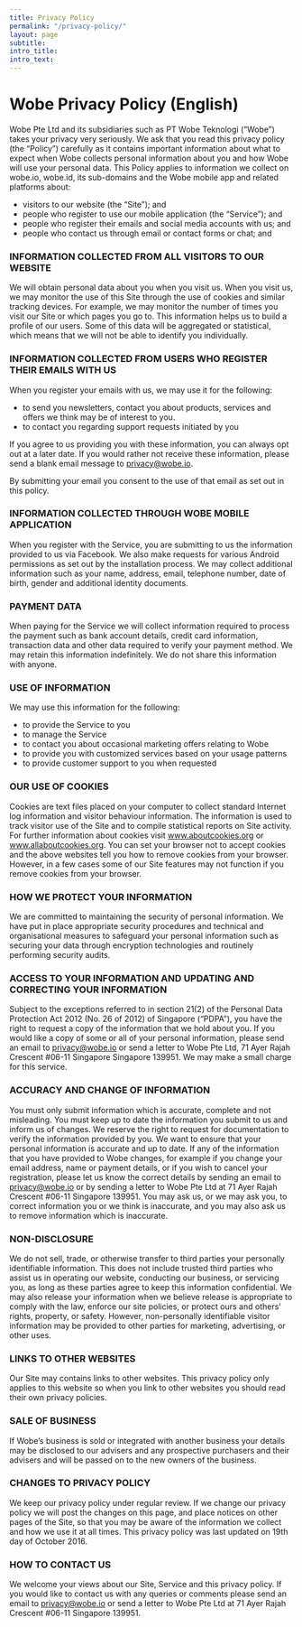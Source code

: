 ```yaml
---
title: Privacy Policy
permalink: "/privacy-policy/"
layout: page
subtitle: 
intro_title: 
intro_text: 
---
```


# Wobe Privacy Policy (English)

Wobe Pte Ltd and its subsidiaries such as PT Wobe Teknologi (“Wobe”) takes your privacy very seriously. We ask that you read this privacy policy (the “Policy”) carefully as it contains important information about what to expect when Wobe collects personal information about you and how Wobe will use your personal data.
This Policy applies to information we collect on wobe.io, wobe.id, its sub-domains and the Wobe mobile app and related platforms about:

* visitors to our website (the “Site”); and
* people who register to use our mobile application (the “Service”); and
* people who register their emails and social media accounts with us; and
* people who contact us through email or contact forms or chat; and

### INFORMATION COLLECTED FROM ALL VISITORS TO OUR WEBSITE

We will obtain personal data about you when you visit us. When you visit us, we may monitor the use of this Site through the use of cookies and similar tracking devices. For example, we may monitor the number of times you visit our Site or which pages you go to. This information helps us to build a profile of our users. Some of this data will be aggregated or statistical, which means that we will not be able to identify you individually.

### INFORMATION COLLECTED FROM USERS WHO REGISTER THEIR EMAILS WITH US

When you register your emails with us, we may use it for the following:

* to send you newsletters, contact you about products, services and offers we think may be of interest to you.
* to contact you regarding support requests initiated by you

If you agree to us providing you with these information, you can always opt out at a later date. If you would rather not receive these information, please send a blank email message to privacy@wobe.io.

By submitting your email you consent to the use of that email as set out in this policy.

### INFORMATION COLLECTED THROUGH WOBE MOBILE APPLICATION

When you register with the Service, you are submitting to us the information provided to us via Facebook. We also make requests for various Android permissions as set out by the installation process.
We may collect additional information such as your name, address, email, telephone number, date of birth, gender and additional identity documents.

### PAYMENT DATA

When paying for the Service we will collect information required to process the payment such as bank account details, credit card information, transaction data and other data required to verify your payment method.  We may retain this information indefinitely.  We do not share this information with anyone.

### USE OF INFORMATION

We may use this information for the following:

* to provide the Service to you
* to manage the Service
* to contact you about occasional marketing offers relating to Wobe
* to provide you with customized services based on your usage patterns
* to provide customer support to you when requested


### OUR USE OF COOKIES

Cookies are text files placed on your computer to collect standard Internet log information and visitor behaviour information. The information is used to track visitor use of the Site and to compile statistical reports on Site activity. For further information about cookies visit www.aboutcookies.org or www.allaboutcookies.org. You can set your browser not to accept cookies and the above websites tell you how to remove cookies from your browser. However, in a few cases some of our Site features may not function if you remove cookies from your browser.

### HOW WE PROTECT YOUR INFORMATION

We are committed to maintaining the security of personal information. We have put in place appropriate security procedures and technical and organisational measures to safeguard your personal information such as securing your data through encryption technologies and routinely performing security audits.

### ACCESS TO YOUR INFORMATION AND UPDATING AND CORRECTING YOUR INFORMATION

Subject to the exceptions referred to in section 21(2) of the Personal Data Protection Act 2012 (No. 26 of 2012) of Singapore (“PDPA”), you have the right to request a copy of the information that we hold about you. If you would like a copy of some or all of your personal information, please send an email to privacy@wobe.io or send a letter to Wobe Pte Ltd, 71 Ayer Rajah Crescent #06-11 Singapore Singapore 139951. We may make a small charge for this service.

### ACCURACY AND CHANGE OF INFORMATION

You must only submit information which is accurate, complete and not misleading.  You must keep up to date the information you submit to us and inform us of changes. We reserve the right to request for documentation to verify the information provided by you.
We want to ensure that your personal information is accurate and up to date. If any of the information that you have provided to Wobe changes, for example if you change your email address, name or payment details, or if you wish to cancel your registration, please let us know the correct details by sending an email to privacy@wobe.io or by sending a letter to Wobe Pte Ltd at 71 Ayer Rajah Crescent #06-11 Singapore 139951. You may ask us, or we may ask you, to correct information you or we think is inaccurate, and you may also ask us to remove information which is inaccurate.

### NON-DISCLOSURE

We do not sell, trade, or otherwise transfer to third parties your personally identifiable information.  This does not include trusted third parties who assist us in operating our website, conducting our business, or servicing you, as long as these parties agree to keep this information confidential. We may also release your information when we believe release is appropriate to comply with the law, enforce our site policies, or protect ours and others’ rights, property, or safety. However, non-personally identifiable visitor information may be provided to other parties for marketing, advertising, or other uses.

### LINKS TO OTHER WEBSITES

Our Site may contains links to other websites. This privacy policy only applies to this website so when you link to other websites you should read their own privacy policies.

### SALE OF BUSINESS

If Wobe’s business is sold or integrated with another business your details may be disclosed to our advisers and any prospective purchasers and their advisers and will be passed on to the new owners of the business.

### CHANGES TO PRIVACY POLICY

We keep our privacy policy under regular review. If we change our privacy policy we will post the changes on this page, and place notices on other pages of the Site, so that you may be aware of the information we collect and how we use it at all times. This privacy policy was last updated on 19th day of October 2016.

### HOW TO CONTACT US
We welcome your views about our Site, Service and this privacy policy. If you would like to contact us with any queries or comments please send an email to privacy@wobe.io or send a letter to Wobe Pte Ltd at 71 Ayer Rajah Crescent #06-11 Singapore 139951.
